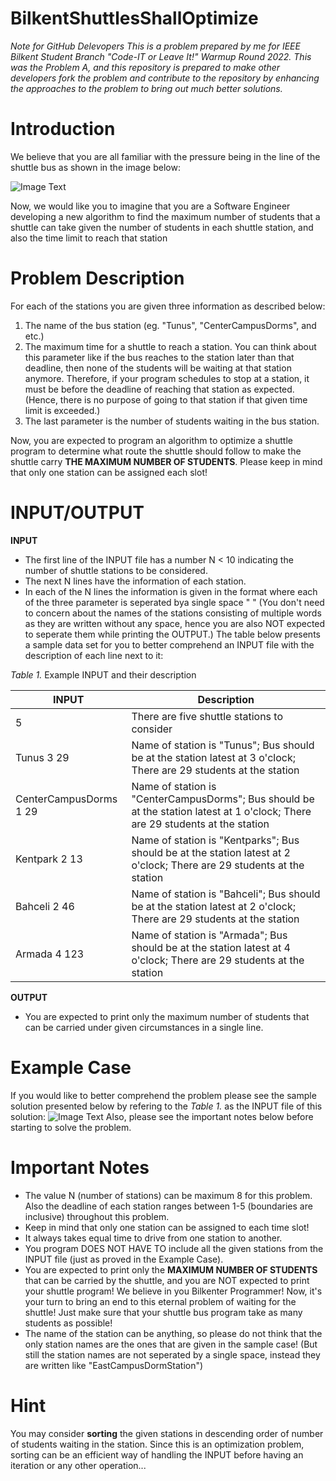# BilkentShuttlesShallOptimize
*Note for GitHub Delevopers*
_This is a problem prepared by me for IEEE Bilkent Student Branch "Code-IT or Leave It!" Warmup Round 2022. This was the Problem A, and this repository is prepared to make other developers fork the problem and contribute to the repository by enhancing the approaches to the problem to bring out much better solutions._

# **Introduction**
We believe that you are all familiar with the pressure being in the line of the shuttle bus as shown in the image below:

![Image Text](https://static.lightoj.com/images/problem-1935/ring-1646694521635.jpg)

Now, we would like you to imagine that you are a Software Engineer developing a new algorithm to find the maximum number of students that a shuttle can take given the number of students in each shuttle station, and also the time limit to reach that station
# **Problem Description**
For each of the stations you are given three information as described below:
1. The name of the bus station (eg. "Tunus", "CenterCampusDorms", and etc.)
2. The maximum time for a shuttle to reach a station. You can think about this parameter like if the bus reaches to the station later than that deadline, then none of the students will be waiting at that station anymore. Therefore, if your program schedules to stop at a station, it must be before the deadline of reaching that station as expected. (Hence, there is no purpose of going to that station if that given time limit is exceeded.)
3. The last parameter is the number of students waiting in the bus station.

Now, you are expected to program an algorithm to optimize a shuttle program to determine what route the shuttle should follow to make the shuttle carry **THE MAXIMUM NUMBER OF STUDENTS**. Please keep in mind that only one station can be assigned each slot!

# **INPUT/OUTPUT**
**INPUT**
* The first line of the INPUT file has a number N < 10 indicating the number of shuttle stations to be considered.
* The next N lines have the information of each station.
* In each of the N lines the information is given in the format where each of the three parameter is seperated bya single space " " (You don't need to concern about the names of the stations consisting of multiple words as they are written without any space, hence you are also NOT expected to seperate them while printing the OUTPUT.)
The table below presents a sample data set for you to better comprehend an INPUT file with the description of each line next to it:

*Table 1.* Example INPUT and their description

| INPUT | Description |
| -------- | -------- |
|5|There are five shuttle stations to consider|
| Tunus 3 29  |Name of station is "Tunus"; Bus should be at the station latest at 3 o'clock; There are 29 students at the station|
|CenterCampusDorms 1 29|Name of station is "CenterCampusDorms"; Bus should be at the station latest at 1 o'clock; There are 29 students at the station|
|Kentpark 2 13|Name of station is "Kentparks"; Bus should be at the station latest at 2 o'clock; There are 29 students at the station|
|Bahceli 2 46|Name of station is "Bahceli"; Bus should be at the station latest at 2 o'clock; There are 29 students at the station|
|Armada 4 123|Name of station is "Armada"; Bus should be at the station latest at 4 o'clock; There are 29 students at the station|

**OUTPUT**
* You are expected to print only the maximum number of students that can be carried under given circumstances in a single line.

# **Example Case**
If you would like to better comprehend the problem please see the sample solution presented below by refering to the *Table 1.* as the INPUT file of this solution:
![Image Text](https://static.lightoj.com/images/problem-1935/problem3-1646696591150.png)
Also, please see the important notes below before starting to solve the problem.

# **Important Notes**
* The value N (number of stations) can be maximum 8 for this problem. Also the deadline of each station ranges between 1-5 (boundaries are inclusive) throughout this problem.
* Keep in mind that only one station can be assigned to each time slot!
* It always takes equal time to drive from one station to another.
* You program DOES NOT HAVE TO include all the given stations from the INPUT file (just as proved in the Example Case).
* You are expected to print only the **MAXIMUM NUMBER OF STUDENTS** that can be carried by the shuttle, and you are NOT expected to print your shuttle program! 
We believe in you Bilkenter Programmer! Now, it's your turn to bring an end to this eternal problem of waiting for the shuttle! Just make sure that your shuttle bus program take as many students as possible!
* The name of the station can be anything, so please do not think that the only station names are the ones that are given in the sample case! (But still the station names are not seperated by a single space, instead they are written like "EastCampusDormStation")

# Hint
You may consider **sorting** the given stations in descending order of number of students waiting in the station. Since this is an optimization problem, sorting can be an efficient way of handling the INPUT before having an iteration or any other operation...
